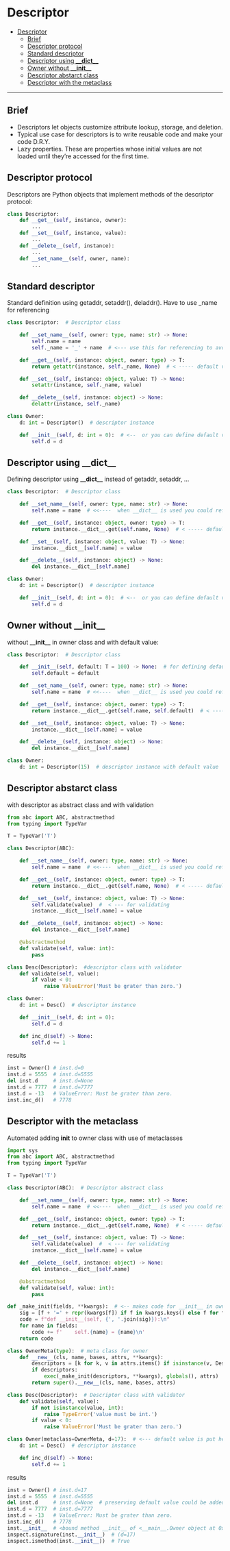 # Descriptor
<!-- TOC -->
* [Descriptor](#descriptor)
  * [Brief](#brief)
  * [Descriptor protocol](#descriptor-protocol)
  * [Standard descriptor](#standard-descriptor)
  * [Descriptor using **\_\_dict__**](#descriptor-using-dict)
  * [Owner without **\_\_init__**](#owner-without-init)
  * [Descriptor abstarct class](#descriptor-abstarct-class)
  * [Descriptor with the metaclass](#descriptor-with-the-metaclass)
<!-- TOC -->
---
## Brief
- Descriptors let objects customize attribute lookup, storage, and deletion.
- Typical use case for descriptors is to write reusable code and make your code D.R.Y.
- Lazy properties. These are properties whose initial values are not loaded until they’re accessed for the first time.

## Descriptor protocol
Descriptors are Python objects that implement methods of the descriptor protocol:  
```python
class Descriptor:
    def __get__(self, instance, owner):
        ...
    def __set__(self, instance, value):
        ...
    def __delete__(self, instance):
        ...
    def __set_name__(self, owner, name):
        ...
```
## Standard descriptor

Standard definition using getaddr, setaddr(), deladdr(). Have to use _name for referencing
```python
class Descriptor:  # Descriptor class

    def __set_name__(self, owner: type, name: str) -> None:
        self.name = name
        self._name = '_' + name  # <--- use this for referencing to avoid recurrently calling inst.d by getaddr !!! 

    def __get__(self, instance: object, owner: type) -> T:
        return getattr(instance, self._name, None)  # < ----- default value is None

    def __set__(self, instance: object, value: T) -> None:
        setattr(instance, self._name, value)

    def __delete__(self, instance: object) -> None:
        delattr(instance, self._name)

class Owner:
    d: int = Descriptor()  # descriptor instance

    def __init__(self, d: int = 0):  # <--  or you can define default value in here
        self.d = d
```

## Descriptor using **\_\_dict__**

Defining descriptor using **\_\_dict__** instead of getaddr, setaddr, ...
```python
class Descriptor:  # Descriptor class

    def __set_name__(self, owner: type, name: str) -> None:
        self.name = name  # <<----  when __dict__ is used you could reference just by name !!!

    def __get__(self, instance: object, owner: type) -> T:
        return instance.__dict__.get(self.name, None)  # < ----- default value is None

    def __set__(self, instance: object, value: T) -> None:
        instance.__dict__[self.name] = value

    def __delete__(self, instance: object) -> None:
        del instance.__dict__[self.name]

class Owner:
    d: int = Descriptor()  # descriptor instance

    def __init__(self, d: int = 0):  # <--  or you can define default value in here
        self.d = d
```
## Owner without **\_\_init__**
without **\_\_init__** in owner class and with default value:
```python
class Descriptor:  # Descriptor class

    def __init__(self, default: T = 100) -> None:  # for defining default value here or...
        self.default = default

    def __set_name__(self, owner: type, name: str) -> None:
        self.name = name  # <<----  when __dict__ is used you could reference just by name !!!

    def __get__(self, instance: object, owner: type) -> T:
        return instance.__dict__.get(self.name, self.default)  # < ----- default value is None

    def __set__(self, instance: object, value: T) -> None:
        instance.__dict__[self.name] = value

    def __delete__(self, instance: object) -> None:
        del instance.__dict__[self.name]

class Owner:
    d: int = Descriptor(15)  # descriptor instance with default value   ...or here
```
## Descriptor abstarct class
with descriptor as abstract class and  with validation
```python
from abc import ABC, abstractmethod
from typing import TypeVar

T = TypeVar('T')

class Descriptor(ABC):

    def __set_name__(self, owner: type, name: str) -> None:
        self.name = name  # <<----  when __dict__ is used you could reference just by name !!!

    def __get__(self, instance: object, owner: type) -> T:
        return instance.__dict__.get(self.name, None)  # < ----- default value is None

    def __set__(self, instance: object, value: T) -> None:
        self.validate(value)  #  < --- for validating
        instance.__dict__[self.name] = value

    def __delete__(self, instance: object) -> None:
        del instance.__dict__[self.name]

    @abstractmethod
    def validate(self, value: int):
        pass

class Desc(Descriptor):  #descriptor class with validator
    def validate(self, value):
        if value < 0:
            raise ValueError('Must be grater than zero.')

class Owner:
    d: int = Desc()  # descriptor instance

    def __init__(self, d: int = 0):
        self.d = d

    def inc_d(self) -> None:
        self.d += 1
```
results
```python
inst = Owner() # inst.d=0
inst.d = 5555  # inst.d=5555 
del inst.d     # inst.d=None
inst.d = 7777  # inst.d=7777
inst.d = -13   # ValueError: Must be grater than zero.
inst.inc_d()   # 7778
```
## Descriptor with the metaclass

Automated adding __init__ to owner class with use of metaclasses
```python
import sys
from abc import ABC, abstractmethod
from typing import TypeVar

T = TypeVar('T')

class Descriptor(ABC):  # Descriptor abstract class

    def __set_name__(self, owner: type, name: str) -> None:
        self.name = name  # <<----  when __dict__ is used you could reference just by name !!!

    def __get__(self, instance: object, owner: type) -> T:
        return instance.__dict__.get(self.name, None)  # < ----- default value is None

    def __set__(self, instance: object, value: T) -> None:
        self.validate(value)  #  < --- for validating
        instance.__dict__[self.name] = value

    def __delete__(self, instance: object) -> None:
        del instance.__dict__[self.name]

    @abstractmethod
    def validate(self, value: int):
        pass

def _make_init(fields, **kwargs):  # <-- makes code for __init__ in owner instance
    sig = [f + '=' + repr(kwargs[f]) if f in kwargs.keys() else f for f in fields]  #<-- check if any defaults were provided in owner definition
    code = f"def __init__(self, {', '.join(sig)}):\n"
    for name in fields:
        code += f'    self.{name} = {name}\n'
    return code

class OwnerMeta(type):  # meta class for owner
    def __new__(cls, name, bases, attrs, **kwargs):
        descriptors = [k for k, v in attrs.items() if isinstance(v, Descriptor)]  # list of provided descriptors
        if descriptors:
            exec(_make_init(descriptors, **kwargs), globals(), attrs)  # adding __init__ to class definition, default values are in kwargs
        return super().__new__(cls, name, bases, attrs)

class Desc(Descriptor):  # Descriptor class with validator
    def validate(self, value):
        if not isinstance(value, int):
            raise TypeError('value must be int.')
        if value < 0:
            raise ValueError('Must be grater than zero.')

class Owner(metaclass=OwnerMeta, d=17):  # <--- default value is put here as kwarg!!!
    d: int = Desc()  # descriptor instance

    def inc_d(self) -> None:
        self.d += 1
```
results
```python
inst = Owner() # inst.d=17
inst.d = 5555  # inst.d=5555 
del inst.d     # inst.d=None  # preserving default value could be added to metaclass !!!
inst.d = 7777  # inst.d=7777
inst.d = -13   # ValueError: Must be grater than zero.
inst.inc_d()   # 7778
inst.__init__  # <bound method __init__ of <__main__.Owner object at 0x...> - so method is present
inspect.signature(inst.__init__)  # (d=17)
inspect.ismethod(inst.__init__))  # True
```
